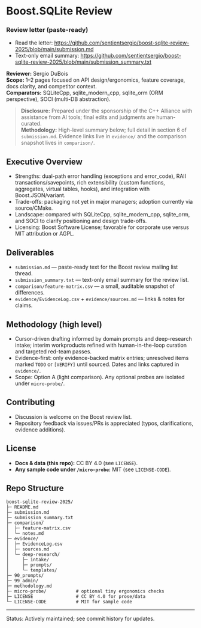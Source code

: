 # Boost.SQLite Review

### Review letter (paste-ready)

- Read the letter: https://github.com/sentientsergio/boost-sqlite-review-2025/blob/main/submission.md
- Text-only email summary: https://github.com/sentientsergio/boost-sqlite-review-2025/blob/main/submission_summary.txt

**Reviewer:** Sergio DuBois  
**Scope:** 1–2 pages focused on API design/ergonomics, feature coverage, docs clarity, and competitor context.  
**Comparators:** SQLiteCpp, sqlite_modern_cpp, sqlite_orm (ORM perspective), SOCI (multi-DB abstraction).

> **Disclosure:** Prepared under the sponsorship of the C++ Alliance with assistance from AI tools; final edits and judgments are human-curated.  
> **Methodology:** High-level summary below; full detail in section 6 of `submission.md`. Evidence links live in `evidence/` and the comparison snapshot lives in `comparison/`.

## Executive Overview

- Strengths: dual-path error handling (exceptions and error_code), RAII transactions/savepoints, rich extensibility (custom functions, aggregates, virtual tables, hooks), and integration with Boost.JSON/variant.
- Trade-offs: packaging not yet in major managers; adoption currently via source/CMake.
- Landscape: compared with SQLiteCpp, sqlite_modern_cpp, sqlite_orm, and SOCI to clarify positioning and design trade-offs.
- Licensing: Boost Software License; favorable for corporate use versus MIT attribution or AGPL.

## Deliverables

- `submission.md` — paste-ready text for the Boost review mailing list thread.
- `submission_summary.txt` — text-only email summary for the review list.
- `comparison/feature-matrix.csv` — a small, auditable snapshot of differences.
- `evidence/EvidenceLog.csv` + `evidence/sources.md` — links & notes for claims.

## Methodology (high level)

- Cursor-driven drafting informed by domain prompts and deep-research intake; interim workproducts refined with human-in-the-loop curation and targeted red-team passes.
- Evidence-first: only evidence-backed matrix entries; unresolved items marked `TODO` or `[VERIFY]` until sourced. Dates and links captured in `evidence/`.
- Scope: Option A (light comparison). Any optional probes are isolated under `micro-probe/`.

## Contributing

- Discussion is welcome on the Boost review list.  
- Repository feedback via issues/PRs is appreciated (typos, clarifications, evidence additions).

## License

- **Docs & data (this repo):** CC BY 4.0 (see `LICENSE`).
- **Any sample code under `/micro-probe`:** MIT (see `LICENSE-CODE`).

## Repo Structure

```
boost-sqlite-review-2025/
├─ README.md
├─ submission.md
├─ submission_summary.txt
├─ comparison/
│  ├─ feature-matrix.csv
│  └─ notes.md
├─ evidence/
│  ├─ EvidenceLog.csv
│  ├─ sources.md
│  └─ deep-research/
│     ├─ intake/
│     ├─ prompts/
│     └─ templates/
├─ 90_prompts/
├─ 99_admin/
├─ methodology.md
├─ micro-probe/           # optional tiny ergonomics checks
├─ LICENSE                # CC BY 4.0 for prose/data
└─ LICENSE-CODE           # MIT for sample code
```

---
Status: Actively maintained; see commit history for updates.
